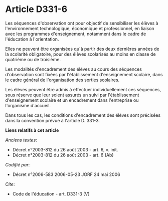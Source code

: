 # Article D331-6

Les séquences d'observation ont pour objectif de sensibiliser les élèves à l'environnement technologique, économique et
professionnel, en liaison avec les programmes d'enseignement, notamment dans le cadre de l'éducation à l'orientation. 

Elles ne peuvent être organisées qu'à partir des deux dernières années de la scolarité obligatoire, pour des élèves
scolarisés au moins en classe de quatrième ou de troisième. 

Les modalités d'encadrement des élèves au cours des séquences d'observation sont fixées par l'établissement d'enseignement
scolaire, dans le cadre général de l'organisation des sorties scolaires. 

Les élèves peuvent être admis à effectuer individuellement ces séquences, sous réserve que leur soient assurés un suivi par
l'établissement d'enseignement scolaire et un encadrement dans l'entreprise ou l'organisme d'accueil. 

Dans tous les cas, les conditions d'encadrement des élèves sont précisées dans la convention prévue à l'article D. 331-3.

**Liens relatifs à cet article**

_Anciens textes_:

  - Décret n°2003-812 du 26 août 2003 - art. 6, v. init.
  - Décret n°2003-812 du 26 août 2003 - art. 6 (Ab)

_Codifié par_:

  - Décret n°2006-583 2006-05-23 JORF 24 mai 2006

_Cite_:

  - Code de l'éducation - art. D331-3 (V)
